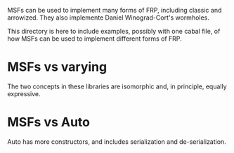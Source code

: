 MSFs can be used to implement many forms of FRP, including classic and
arrowized. They also implemente Daniel Winograd-Cort's wormholes.

This directory is here to include examples, possibly with one cabal file,
of how MSFs can be used to implement different forms of FRP.

# MSFs vs varying

The two concepts in these libraries are isomorphic and, in principle, equally
expressive.

# MSFs vs Auto

Auto has more constructors, and includes serialization and de-serialization.
